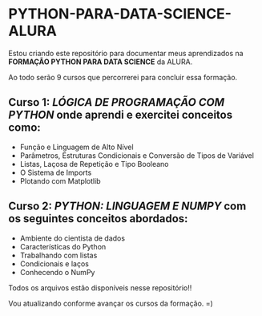 # PYTHON-PARA-DATA-SCIENCE-ALURA

Estou criando este repositório para documentar meus aprendizados na **FORMAÇÃO PYTHON PARA DATA SCIENCE** da ALURA.

Ao todo serão 9 cursos que percorrerei para concluir essa formação.

## Curso 1: *LÓGICA DE PROGRAMAÇÃO COM PYTHON* onde aprendi e exercitei conceitos como:

* Função e Linguagem de Alto Nível
* Parâmetros, Estruturas Condicionais e Conversão de Tipos de Variável
* Listas, Laçosa de Repetição e Tipo Booleano
* O Sistema de Imports
* Plotando com Matplotlib

## Curso 2: *PYTHON: LINGUAGEM E NUMPY* com os seguintes conceitos abordados:

* Ambiente do cientista de dados
* Características do Python
* Trabalhando com listas
* Condicionais e laços
* Conhecendo o NumPy

Todos os arquivos estão disponíveis nesse repositório!!

Vou atualizando conforme avançar os cursos da formação. =)
